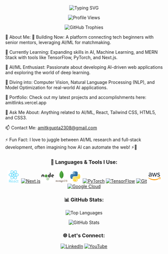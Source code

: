 <!-- Typing Intro with AI/ML Vibe --> <div align="center"> <img src="https://readme-typing-svg.herokuapp.com?font=Fira+Code&weight=700&size=30&duration=4000&pause=1000&center=true&vCenter=true&width=700&lines=Hi+%F0%9F%91%8B%2C+I'm+Amit+Kumar;Full+Stack+Developer+%7C+AI%2FML+Explorer;Building+AI-Powered+Applications;Tech+Innovator+from+India" alt="Typing SVG" /> </div> <!-- Profile Views --> <p align="center"> <img src="https://komarev.com/ghpvc/?username=amitkumar2308&label=Profile+Views&color=blueviolet&style=plastic" alt="Profile Views" /> </p> <!-- GitHub Trophies --> <div align="center"> <img src="https://github-profile-trophy.vercel.app/?username=amitkumar2308&theme=algolia&no-frame=true&row=1&column=6" alt="GitHub Trophies" /> </div>
🚀 About Me:
🔭 Building Now:
A platform connecting tech beginners with senior mentors, leveraging AI/ML for matchmaking.

🌱 Currently Learning:
Expanding skills in AI, Machine Learning, and MERN Stack with tools like TensorFlow, PyTorch, and Next.js.

🧠 AI/ML Enthusiast:
Passionate about developing AI-driven web applications and exploring the world of deep learning.

🤖 Diving into:
Computer Vision, Natural Language Processing (NLP), and Model Optimization for real-world AI applications.

💼 Portfolio:
Check out my latest projects and accomplishments here: amitlinks.vercel.app

💬 Ask Me About:
Anything related to AI/ML, React, Tailwind CSS, HTML5, and CSS3.

📫 Contact Me:
amitkgupta2308@gmail.com

⚡ Fun Fact:
I love to juggle between AI/ML research and full-stack development, often imagining how AI can automate the web! ⚡🤯

<h3 align="center">🔧 Languages & Tools I Use:</h3> <p align="center"> <a href="https://reactjs.org/" target="_blank"><img src="https://raw.githubusercontent.com/devicons/devicon/master/icons/react/react-original-wordmark.svg" alt="React" width="40" height="40" /></a> <a href="https://nextjs.org/" target="_blank"><img src="https://cdn.worldvectorlogo.com/logos/nextjs-2.svg" alt="Next.js" width="40" height="40" /></a> <a href="https://nodejs.org/" target="_blank"><img src="https://raw.githubusercontent.com/devicons/devicon/master/icons/nodejs/nodejs-original-wordmark.svg" alt="Node.js" width="40" height="40" /></a> <a href="https://www.mongodb.com/" target="_blank"><img src="https://raw.githubusercontent.com/devicons/devicon/master/icons/mongodb/mongodb-original-wordmark.svg" alt="MongoDB" width="40" height="40" /></a> <a href="https://www.python.org/" target="_blank"><img src="https://raw.githubusercontent.com/devicons/devicon/master/icons/python/python-original.svg" alt="Python" width="40" height="40" /></a> <a href="https://pytorch.org/" target="_blank"><img src="https://www.vectorlogo.zone/logos/pytorch/pytorch-icon.svg" alt="PyTorch" width="40" height="40" /></a> <a href="https://www.tensorflow.org/" target="_blank"><img src="https://www.vectorlogo.zone/logos/tensorflow/tensorflow-icon.svg" alt="TensorFlow" width="40" height="40" /></a> <a href="https://git-scm.com/" target="_blank"><img src="https://www.vectorlogo.zone/logos/git-scm/git-scm-icon.svg" alt="Git" width="40" height="40" /></a> <a href="https://aws.amazon.com/" target="_blank"><img src="https://raw.githubusercontent.com/devicons/devicon/master/icons/amazonwebservices/amazonwebservices-original-wordmark.svg" alt="AWS" width="40" height="40" /></a> <a href="https://cloud.google.com/" target="_blank"><img src="https://www.vectorlogo.zone/logos/google_cloud/google_cloud-icon.svg" alt="Google Cloud" width="40" height="40" /></a> </p>
<h3 align="center">📊 GitHub Stats:</h3> <p align="center"> <img src="https://github-readme-stats.vercel.app/api/top-langs?username=amitkumar2308&show_icons=true&locale=en&layout=compact&theme=tokyonight" alt="Top Languages" /> </p> <p align="center"> <img src="https://github-readme-stats.vercel.app/api?username=amitkumar2308&show_icons=true&locale=en&theme=tokyonight" alt="GitHub Stats" /> </p>
<h3 align="center">🌐 Let's Connect:</h3> <p align="center"> <a href="https://linkedin.com/in/amit-kumar" target="_blank"><img src="https://raw.githubusercontent.com/rahuldkjain/github-profile-readme-generator/master/src/images/icons/Social/linked-in-alt.svg" alt="LinkedIn" height="30" width="40" /></a> <a href="https://www.youtube.com/c/thejuniorengineer" target="_blank"><img src="https://raw.githubusercontent.com/rahuldkjain/github-profile-readme-generator/master/src/images/icons/Social/youtube.svg" alt="YouTube" height="30" width="40" /></a> </p>
